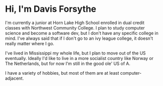 # Hi, I'm Davis Forsythe

I'm currently a junior at Horn Lake High School enrolled in dual credit classes with Northwest Community College. I plan to study computer science and become a software dev, but I don't have any specific college in mind. I've always said that if I don't go to an ivy league college, it doesn't really matter where I go.

I've lived in Mississippi my whole life, but I plan to move out of the US eventually. Ideally I'd like to live in a more socialist country like Norway or The Netherlands, but for now I'm still in the good ole' US of A.

I have a variety of hobbies, but most of them are at least computer-adjacent.
